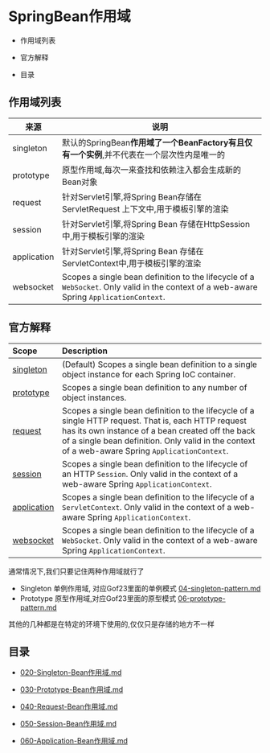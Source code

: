 # SpringBean作用域

- 作用域列表

- 官方解释
- 目录

## 作用域列表

| 来源        | 说明                                                         |
| ----------- | ------------------------------------------------------------ |
| singleton   | 默认的SpringBean**作用域了一个BeanFactory有且仅有一个实例**,并不代表在一个层次性内是唯一的 |
| prototype   | 原型作用域,每次一来查找和依赖注入都会生成新的Bean对象        |
| request     | 针对Servlet引擎,将Spring Bean存储在ServletRequest 上下文中,用于模板引擎的渲染 |
| session     | 针对Servlet引擎,将Spring Bean 存储在HttpSession中,用于模板引擎的渲染 |
| application | 针对Servlet引擎,将Spring Bean 存储在ServletContext中,用于模板引擎的渲染 |
| websocket   | Scopes a single bean definition to the lifecycle of a `WebSocket`. Only valid in the context of a web-aware Spring `ApplicationContext`. |

## 官方解释

| Scope                                                        | Description                                                  |
| :----------------------------------------------------------- | :----------------------------------------------------------- |
| [singleton](https://docs.spring.io/spring/docs/current/spring-framework-reference/core.html#beans-factory-scopes-singleton) | (Default) Scopes a single bean definition to a single object instance for each Spring IoC container. |
| [prototype](https://docs.spring.io/spring/docs/current/spring-framework-reference/core.html#beans-factory-scopes-prototype) | Scopes a single bean definition to any number of object instances. |
| [request](https://docs.spring.io/spring/docs/current/spring-framework-reference/core.html#beans-factory-scopes-request) | Scopes a single bean definition to the lifecycle of a single HTTP request. That is, each HTTP request has its own instance of a bean created off the back of a single bean definition. Only valid in the context of a web-aware Spring `ApplicationContext`. |
| [session](https://docs.spring.io/spring/docs/current/spring-framework-reference/core.html#beans-factory-scopes-session) | Scopes a single bean definition to the lifecycle of an HTTP `Session`. Only valid in the context of a web-aware Spring `ApplicationContext`. |
| [application](https://docs.spring.io/spring/docs/current/spring-framework-reference/core.html#beans-factory-scopes-application) | Scopes a single bean definition to the lifecycle of a `ServletContext`. Only valid in the context of a web-aware Spring `ApplicationContext`. |
| [websocket](https://docs.spring.io/spring/docs/current/spring-framework-reference/web.html#websocket-stomp-websocket-scope) | Scopes a single bean definition to the lifecycle of a `WebSocket`. Only valid in the context of a web-aware Spring `ApplicationContext`. |



通常情况下,我们只要记住两种作用域就行了

- Singleton 单例作用域, 对应Gof23里面的单例模式 [04-singleton-pattern.md](../../01-design-patterns/02-creational-patterns/04-singleton-pattern.md) 
- Prototype 原型作用域,对应Gof23里面的原型模式 [06-prototype-pattern.md](../../01-design-patterns/02-creational-patterns/06-prototype-pattern.md) 

其他的几种都是在特定的环境下使用的,仅仅只是存储的地方不一样

## 目录

-  [020-Singleton-Bean作用域.md](020-Singleton-Bean作用域.md) 

-  [030-Prototype-Bean作用域.md](030-Prototype-Bean作用域.md) 
-  [040-Request-Bean作用域.md](040-Request-Bean作用域.md) 
-  [050-Session-Bean作用域.md](050-Session-Bean作用域.md) 
-  [060-Application-Bean作用域.md](060-Application-Bean作用域.md) 

